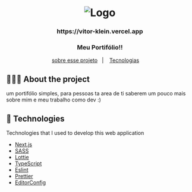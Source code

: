 <h1 align="center">
  <img src="https://github.com/Vitor-Klein/Portifolio/blob/main/public/favicon.ico" alt="Logo">
</h1>

<h3 align="center">
 https://vitor-klein.vercel.app
</h3>

<h3 align="center">
 Meu Portifólio!!
</h3>

<p align="center">
  <a href="#-about-the-project">sobre esse projeto</a>&nbsp;&nbsp;&nbsp;|&nbsp;&nbsp;&nbsp;
  <a href="#-technologies">Tecnologias</a>&nbsp;&nbsp;&nbsp;&nbsp;&nbsp;&nbsp;
</p>

## 👨🏻‍💻 About the project
um portifólio simples, para pessoas ta area de ti saberem um pouco mais sobre mim e meu trabalho como dev :)


## 🚀 Technologies

Technologies that I used to develop this web application

- [Next.js](https://nextjs.org)
- [SASS](https://sass-lang.com)
- [Lottie](https://lottiefiles.com)
- [TypeScript](https://www.typescriptlang.org/)
- [Eslint](https://eslint.org/)
- [Prettier](https://prettier.io/)
- [EditorConfig](https://editorconfig.org/)
